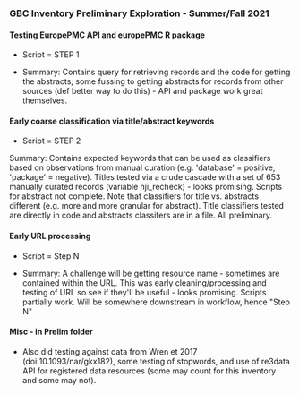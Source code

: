 ### GBC Inventory Preliminary Exploration - Summer/Fall 2021

#### Testing EuropePMC API and europePMC R package

* Script = STEP 1 

* Summary: Contains query for retrieving records and the code for getting the abstracts; some fussing to getting abstracts for records from other sources (def better way to do this) - API and package work great themselves.

#### Early coarse classification via title/abstract keywords

* Script = STEP 2

Summary: Contains expected keywords that can be used as classifiers based on observations from manual curation (e.g. 'database' = positive, 'package' = negative). Titles tested via a crude cascade with a set of 653 manually curated records (variable hji_recheck) - looks promising. Scripts for abstract not complete. Note that classifiers for title vs. abstracts different (e.g. more and more granular for abstract). Title classifiers tested are directly in code and abstracts classifers are in a file. All preliminary.

#### Early URL processing

* Script = Step N

* Summary:  A challenge will be getting resource name - sometimes are contained within the URL. This was early cleaning/processing and testing of URL so see if they'll be useful - looks promising. Scripts partially work. Will be somewhere downstream in workflow, hence "Step N"

#### Misc - in Prelim folder

 * Also did testing against data from Wren et 2017 (doi:10.1093/nar/gkx182), some testing of stopwords, and use of re3data API for registered data resources (some may count for this inventory and some may not). 
